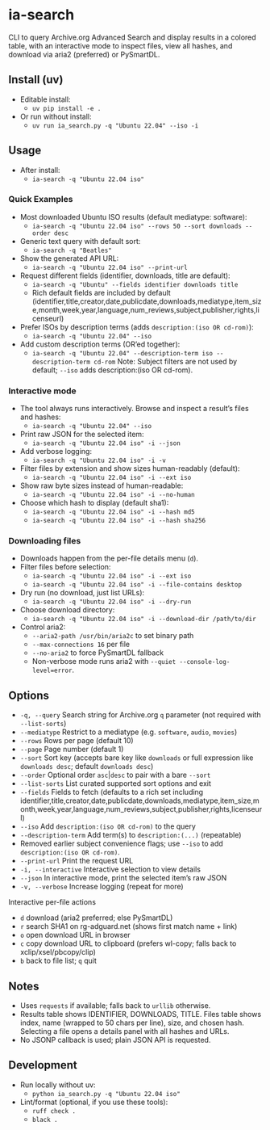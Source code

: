 # ia-search

CLI to query Archive.org Advanced Search and display results in a colored table, with an interactive mode to inspect files, view all hashes, and download via aria2 (preferred) or PySmartDL.

## Install (uv)

- Editable install:
  - `uv pip install -e .`
- Or run without install:
  - `uv run ia_search.py -q "Ubuntu 22.04" --iso -i`

## Usage

- After install:
  - `ia-search -q "Ubuntu 22.04 iso"`

### Quick Examples

- Most downloaded Ubuntu ISO results (default mediatype: software):
  - `ia-search -q "Ubuntu 22.04 iso" --rows 50 --sort downloads --order desc`
- Generic text query with default sort:
  - `ia-search -q "Beatles"`
- Show the generated API URL:
  - `ia-search -q "Ubuntu 22.04 iso" --print-url`
- Request different fields (identifier, downloads, title are default):
  - `ia-search -q "Ubuntu" --fields identifier downloads title`
  - Rich default fields are included by default (identifier,title,creator,date,publicdate,downloads,mediatype,item_size,month,week,year,language,num_reviews,subject,publisher,rights,licenseurl)
 - Prefer ISOs by description terms (adds `description:(iso OR cd-rom)`):
   - `ia-search -q "Ubuntu 22.04" --iso`
 - Add custom description terms (OR’ed together):
   - `ia-search -q "Ubuntu 22.04" --description-term iso --description-term cd-rom`
Note: Subject filters are not used by default; `--iso` adds description:(iso OR cd-rom).

### Interactive mode

- The tool always runs interactively. Browse and inspect a result’s files and hashes:
  - `ia-search -q "Ubuntu 22.04" --iso`
- Print raw JSON for the selected item:
  - `ia-search -q "Ubuntu 22.04 iso" -i --json`
- Add verbose logging:
  - `ia-search -q "Ubuntu 22.04 iso" -i -v`
- Filter files by extension and show sizes human-readably (default):
  - `ia-search -q "Ubuntu 22.04 iso" -i --ext iso`
- Show raw byte sizes instead of human-readable:
  - `ia-search -q "Ubuntu 22.04 iso" -i --no-human`
- Choose which hash to display (default sha1):
  - `ia-search -q "Ubuntu 22.04 iso" -i --hash md5`
  - `ia-search -q "Ubuntu 22.04 iso" -i --hash sha256`

### Downloading files

- Downloads happen from the per-file details menu (`d`).
- Filter files before selection:
  - `ia-search -q "Ubuntu 22.04 iso" -i --ext iso`
  - `ia-search -q "Ubuntu 22.04 iso" -i --file-contains desktop`
- Dry run (no download, just list URLs):
  - `ia-search -q "Ubuntu 22.04 iso" -i --dry-run`
- Choose download directory:
  - `ia-search -q "Ubuntu 22.04 iso" -i --download-dir /path/to/dir`
- Control aria2:
  - `--aria2-path /usr/bin/aria2c` to set binary path
  - `--max-connections 16` per file
  - `--no-aria2` to force PySmartDL fallback
  - Non-verbose mode runs aria2 with `--quiet --console-log-level=error`.

## Options

- `-q, --query` Search string for Archive.org `q` parameter (not required with `--list-sorts`)
- `--mediatype` Restrict to a mediatype (e.g. `software`, `audio`, `movies`)
- `--rows` Rows per page (default 10)
- `--page` Page number (default 1)
- `--sort` Sort key (accepts bare key like `downloads` or full expression like `downloads desc`; default `downloads desc`)
- `--order` Optional order `asc`|`desc` to pair with a bare `--sort`
- `--list-sorts` List curated supported sort options and exit
- `--fields` Fields to fetch (defaults to a rich set including identifier,title,creator,date,publicdate,downloads,mediatype,item_size,month,week,year,language,num_reviews,subject,publisher,rights,licenseurl)
- `--iso` Add `description:(iso OR cd-rom)` to the query
- `--description-term` Add term(s) to `description:(...)` (repeatable)
- Removed earlier subject convenience flags; use `--iso` to add `description:(iso OR cd-rom)`.
- `--print-url` Print the request URL
- `-i, --interactive` Interactive selection to view details
- `--json` In interactive mode, print the selected item’s raw JSON
- `-v, --verbose` Increase logging (repeat for more)

Interactive per-file actions
- `d` download (aria2 preferred; else PySmartDL)
- `r` search SHA1 on rg-adguard.net (shows first match name + link)
- `o` open download URL in browser
- `c` copy download URL to clipboard (prefers wl-copy; falls back to xclip/xsel/pbcopy/clip)
- `b` back to file list; `q` quit

## Notes

- Uses `requests` if available; falls back to `urllib` otherwise.
- Results table shows IDENTIFIER, DOWNLOADS, TITLE. Files table shows index, name (wrapped to 50 chars per line), size, and chosen hash. Selecting a file opens a details panel with all hashes and URLs.
- No JSONP callback is used; plain JSON API is requested.

## Development

- Run locally without uv:
  - `python ia_search.py -q "Ubuntu 22.04 iso"`
- Lint/format (optional, if you use these tools):
  - `ruff check .`
  - `black .`
